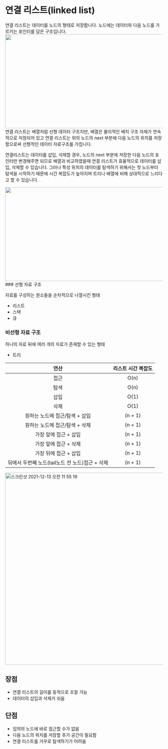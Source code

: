 # 연결 리스트(linked list)
연결 리스트는 데이터를 노드의 형태로 저장합니다. 노드에는 데이터와 다음 노드를 가르키는 포인터를 담은 구조입니다.  
<img src ="https://user-images.githubusercontent.com/75020336/145743187-7da329d9-4afe-41d7-9815-b6fa8fb484b2.jpg" width="600" height="300">  
연결 리스트는 배열처럼 선형 데이터 구조지만, 배열은 물리적인 배치 구조 자체가 연속적으로 저장되어 있고 연결 리스트는 위의 노드의 next 부분에 다음 노드의 위치를 저장함으로써 선형적인 데이터 자료구조를 가집니다.  

연결리스트는 데이터를 삽입, 삭제할 경우, 노드의 next 부분에 저장한 다음 노드의 포인터만 변경해주면 되므로 배열과 비교하였을때 연결 리스트가 효율적으로 데이터를 삽입, 삭제할 수 있습니다. 그러나 특성 위치의 데이터를 탐색하기 위해서는 첫 노드부터 탐색을 시작하기 때문에 시간 복잡도가 높아지며 트리나 배열에 비해 상대적으로 느리다고 할 수 있습니다.

<img src ="https://user-images.githubusercontent.com/75020336/145743194-4c1a03a9-a58b-460a-b24c-294b9675b5f0.png" width="600" height="300">  
### 선형 자료 구조

자료를 구성하는 원소들을 순차적으로 나열시킨 형태
- 리스트
- 스택
- 큐

### 비선형 자료 구조

하나의 자료 뒤에 여러 개의 자료가 존재할 수 있는 형태
- 트리

| 연산  | 리스트 시간 복잡도  |
|:---:|:---:|
|접근|O(n)|
| 탐색 |  O(n) |
| 삽입  |  O(1) |
| 삭제  |  O(1) |
|  원하는 노드에 접근/탐색 + 삽입 |  (n + 1) |
|  원하는 노드에 접근/탐색 + 삭제 |  (n + 1) |
|  가장 앞에 접근 + 삽입  |  (n + 1) |
|  가장 앞에 접근 + 삭제 |  (n + 1) |
|  가장 뒤에 접근 + 삽입 |  (n + 1) |
|  뒤에서 두번째 노드(tail노드 전 노드)접근 + 삭제 |  (n + 1) |


<img width="613" alt="스크린샷 2021-12-13 오전 11 55 19" src="https://user-images.githubusercontent.com/75020336/145745241-465a2677-8604-4d02-a2c1-22584044e538.png">

## 장점
- 연결 리스트의 길이를 동적으로 조절 가능
- 데이터의 삽입과 삭제가 쉬움

## 단점
- 임의의 노드에 바로 접근할 수가 없음
- 다음 노드의 위치를 저장할 추가 공간이 필요함
- 연결 리스트를 거꾸로 탐색하기가 어려움
